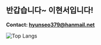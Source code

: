 ## 반갑습니다~ 이현서입니다!

**Contact: hyunseo379@hanmail.net**

![Top Langs](https://github-readme-stats.vercel.app/api/top-langs/?username=hynsxo&layout=compact)
